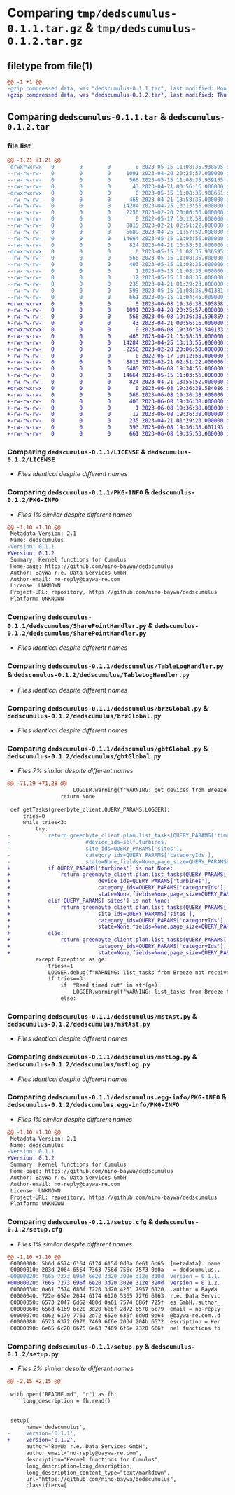 # Comparing `tmp/dedscumulus-0.1.1.tar.gz` & `tmp/dedscumulus-0.1.2.tar.gz`

## filetype from file(1)

```diff
@@ -1 +1 @@
-gzip compressed data, was "dedscumulus-0.1.1.tar", last modified: Mon May 15 11:08:35 2023, max compression
+gzip compressed data, was "dedscumulus-0.1.2.tar", last modified: Thu Jun  8 19:36:38 2023, max compression
```

## Comparing `dedscumulus-0.1.1.tar` & `dedscumulus-0.1.2.tar`

### file list

```diff
@@ -1,21 +1,21 @@
-drwxrwxrwx   0        0        0        0 2023-05-15 11:08:35.938595 dedscumulus-0.1.1/
--rw-rw-rw-   0        0        0     1091 2023-04-20 20:25:57.000000 dedscumulus-0.1.1/LICENSE
--rw-rw-rw-   0        0        0      566 2023-05-15 11:08:35.939155 dedscumulus-0.1.1/PKG-INFO
--rw-rw-rw-   0        0        0       43 2023-04-21 00:56:16.000000 dedscumulus-0.1.1/README.md
-drwxrwxrwx   0        0        0        0 2023-05-15 11:08:35.908651 dedscumulus-0.1.1/dedscumulus/
--rw-rw-rw-   0        0        0      465 2023-04-21 13:58:35.000000 dedscumulus-0.1.1/dedscumulus/RequestHandler.py
--rw-rw-rw-   0        0        0    14284 2023-04-25 13:13:55.000000 dedscumulus-0.1.1/dedscumulus/SharePointHandler.py
--rw-rw-rw-   0        0        0     2250 2023-02-20 20:06:50.000000 dedscumulus-0.1.1/dedscumulus/TableLogHandler.py
--rw-rw-rw-   0        0        0        0 2022-05-17 10:12:58.000000 dedscumulus-0.1.1/dedscumulus/__init__.py
--rw-rw-rw-   0        0        0     8815 2023-02-21 02:51:22.000000 dedscumulus-0.1.1/dedscumulus/brzGlobal.py
--rw-rw-rw-   0        0        0     5689 2023-04-25 11:57:59.000000 dedscumulus-0.1.1/dedscumulus/gbtGlobal.py
--rw-rw-rw-   0        0        0    14664 2023-05-15 11:03:56.000000 dedscumulus-0.1.1/dedscumulus/mstAst.py
--rw-rw-rw-   0        0        0      824 2023-04-21 13:55:52.000000 dedscumulus-0.1.1/dedscumulus/mstLog.py
-drwxrwxrwx   0        0        0        0 2023-05-15 11:08:35.936595 dedscumulus-0.1.1/dedscumulus.egg-info/
--rw-rw-rw-   0        0        0      566 2023-05-15 11:08:35.000000 dedscumulus-0.1.1/dedscumulus.egg-info/PKG-INFO
--rw-rw-rw-   0        0        0      403 2023-05-15 11:08:35.000000 dedscumulus-0.1.1/dedscumulus.egg-info/SOURCES.txt
--rw-rw-rw-   0        0        0        1 2023-05-15 11:08:35.000000 dedscumulus-0.1.1/dedscumulus.egg-info/dependency_links.txt
--rw-rw-rw-   0        0        0       12 2023-05-15 11:08:35.000000 dedscumulus-0.1.1/dedscumulus.egg-info/top_level.txt
--rw-rw-rw-   0        0        0      235 2023-04-21 01:29:23.000000 dedscumulus-0.1.1/pyproject.toml
--rw-rw-rw-   0        0        0      593 2023-05-15 11:08:35.941381 dedscumulus-0.1.1/setup.cfg
--rw-rw-rw-   0        0        0      661 2023-05-15 11:04:45.000000 dedscumulus-0.1.1/setup.py
+drwxrwxrwx   0        0        0        0 2023-06-08 19:36:38.595858 dedscumulus-0.1.2/
+-rw-rw-rw-   0        0        0     1091 2023-04-20 20:25:57.000000 dedscumulus-0.1.2/LICENSE
+-rw-rw-rw-   0        0        0      566 2023-06-08 19:36:38.596859 dedscumulus-0.1.2/PKG-INFO
+-rw-rw-rw-   0        0        0       43 2023-04-21 00:56:16.000000 dedscumulus-0.1.2/README.md
+drwxrwxrwx   0        0        0        0 2023-06-08 19:36:38.549133 dedscumulus-0.1.2/dedscumulus/
+-rw-rw-rw-   0        0        0      465 2023-04-21 13:58:35.000000 dedscumulus-0.1.2/dedscumulus/RequestHandler.py
+-rw-rw-rw-   0        0        0    14284 2023-04-25 13:13:55.000000 dedscumulus-0.1.2/dedscumulus/SharePointHandler.py
+-rw-rw-rw-   0        0        0     2250 2023-02-20 20:06:50.000000 dedscumulus-0.1.2/dedscumulus/TableLogHandler.py
+-rw-rw-rw-   0        0        0        0 2022-05-17 10:12:58.000000 dedscumulus-0.1.2/dedscumulus/__init__.py
+-rw-rw-rw-   0        0        0     8815 2023-02-21 02:51:22.000000 dedscumulus-0.1.2/dedscumulus/brzGlobal.py
+-rw-rw-rw-   0        0        0     6485 2023-06-08 19:34:55.000000 dedscumulus-0.1.2/dedscumulus/gbtGlobal.py
+-rw-rw-rw-   0        0        0    14664 2023-05-15 11:03:56.000000 dedscumulus-0.1.2/dedscumulus/mstAst.py
+-rw-rw-rw-   0        0        0      824 2023-04-21 13:55:52.000000 dedscumulus-0.1.2/dedscumulus/mstLog.py
+drwxrwxrwx   0        0        0        0 2023-06-08 19:36:38.584086 dedscumulus-0.1.2/dedscumulus.egg-info/
+-rw-rw-rw-   0        0        0      566 2023-06-08 19:36:38.000000 dedscumulus-0.1.2/dedscumulus.egg-info/PKG-INFO
+-rw-rw-rw-   0        0        0      403 2023-06-08 19:36:38.000000 dedscumulus-0.1.2/dedscumulus.egg-info/SOURCES.txt
+-rw-rw-rw-   0        0        0        1 2023-06-08 19:36:38.000000 dedscumulus-0.1.2/dedscumulus.egg-info/dependency_links.txt
+-rw-rw-rw-   0        0        0       12 2023-06-08 19:36:38.000000 dedscumulus-0.1.2/dedscumulus.egg-info/top_level.txt
+-rw-rw-rw-   0        0        0      235 2023-04-21 01:29:23.000000 dedscumulus-0.1.2/pyproject.toml
+-rw-rw-rw-   0        0        0      593 2023-06-08 19:36:38.601193 dedscumulus-0.1.2/setup.cfg
+-rw-rw-rw-   0        0        0      661 2023-06-08 19:35:53.000000 dedscumulus-0.1.2/setup.py
```

### Comparing `dedscumulus-0.1.1/LICENSE` & `dedscumulus-0.1.2/LICENSE`

 * *Files identical despite different names*

### Comparing `dedscumulus-0.1.1/PKG-INFO` & `dedscumulus-0.1.2/PKG-INFO`

 * *Files 1% similar despite different names*

```diff
@@ -1,10 +1,10 @@
 Metadata-Version: 2.1
 Name: dedscumulus
-Version: 0.1.1
+Version: 0.1.2
 Summary: Kernel functions for Cumulus
 Home-page: https://github.com/nino-baywa/dedscumulus
 Author: BayWa r.e. Data Services GmbH
 Author-email: no-reply@baywa-re.com
 License: UNKNOWN
 Project-URL: repository, https://github.com/nino-baywa/dedscumulus
 Platform: UNKNOWN
```

### Comparing `dedscumulus-0.1.1/dedscumulus/SharePointHandler.py` & `dedscumulus-0.1.2/dedscumulus/SharePointHandler.py`

 * *Files identical despite different names*

### Comparing `dedscumulus-0.1.1/dedscumulus/TableLogHandler.py` & `dedscumulus-0.1.2/dedscumulus/TableLogHandler.py`

 * *Files identical despite different names*

### Comparing `dedscumulus-0.1.1/dedscumulus/brzGlobal.py` & `dedscumulus-0.1.2/dedscumulus/brzGlobal.py`

 * *Files identical despite different names*

### Comparing `dedscumulus-0.1.1/dedscumulus/gbtGlobal.py` & `dedscumulus-0.1.2/dedscumulus/gbtGlobal.py`

 * *Files 7% similar despite different names*

```diff
@@ -71,19 +71,28 @@
                     LOGGER.warning(f"WARNING: get_devices from Breeze not received, error: "+str(ge))
                 return None
             
 def getTasks(greenbyte_client,QUERY_PARAMS,LOGGER):
     tries=0
     while tries<3:
         try:
-            return greenbyte_client.plan.list_tasks(QUERY_PARAMS['timestampStart'],QUERY_PARAMS['timestampFinish'],
-                        #device_ids=self.turbines,
-                        site_ids=QUERY_PARAMS['sites'],
-                        category_ids=QUERY_PARAMS['categoryIds'],
-                        state=None,fields=None,page_size=QUERY_PARAMS['pageSize'],page=QUERY_PARAMS['page'],use_utc=False)
+            if QUERY_PARAMS['turbines'] is not None:
+                return greenbyte_client.plan.list_tasks(QUERY_PARAMS['timestampStart'],QUERY_PARAMS['timestampFinish'],
+                            device_ids=QUERY_PARAMS['turbines'],
+                            category_ids=QUERY_PARAMS['categoryIds'],
+                            state=None,fields=None,page_size=QUERY_PARAMS['pageSize'],page=QUERY_PARAMS['page'],use_utc=False)
+            elif QUERY_PARAMS['sites'] is not None:
+                return greenbyte_client.plan.list_tasks(QUERY_PARAMS['timestampStart'],QUERY_PARAMS['timestampFinish'],
+                            site_ids=QUERY_PARAMS['sites'],
+                            category_ids=QUERY_PARAMS['categoryIds'],
+                            state=None,fields=None,page_size=QUERY_PARAMS['pageSize'],page=QUERY_PARAMS['page'],use_utc=False)
+            else:
+                return greenbyte_client.plan.list_tasks(QUERY_PARAMS['timestampStart'],QUERY_PARAMS['timestampFinish'],
+                            category_ids=QUERY_PARAMS['categoryIds'],
+                            state=None,fields=None,page_size=QUERY_PARAMS['pageSize'],page=QUERY_PARAMS['page'],use_utc=False)
         except Exception as ge:
             tries+=1
             LOGGER.debug(f"WARNING: list_tasks from Breeze not received, try {tries}, error: "+str(ge))
             if tries==3:
                 if  "Read timed out" in str(ge):
                     LOGGER.warning(f"WARNING: list_tasks from Breeze timed out. Full error: "+str(ge))
                 else:
```

### Comparing `dedscumulus-0.1.1/dedscumulus/mstAst.py` & `dedscumulus-0.1.2/dedscumulus/mstAst.py`

 * *Files identical despite different names*

### Comparing `dedscumulus-0.1.1/dedscumulus/mstLog.py` & `dedscumulus-0.1.2/dedscumulus/mstLog.py`

 * *Files identical despite different names*

### Comparing `dedscumulus-0.1.1/dedscumulus.egg-info/PKG-INFO` & `dedscumulus-0.1.2/dedscumulus.egg-info/PKG-INFO`

 * *Files 1% similar despite different names*

```diff
@@ -1,10 +1,10 @@
 Metadata-Version: 2.1
 Name: dedscumulus
-Version: 0.1.1
+Version: 0.1.2
 Summary: Kernel functions for Cumulus
 Home-page: https://github.com/nino-baywa/dedscumulus
 Author: BayWa r.e. Data Services GmbH
 Author-email: no-reply@baywa-re.com
 License: UNKNOWN
 Project-URL: repository, https://github.com/nino-baywa/dedscumulus
 Platform: UNKNOWN
```

### Comparing `dedscumulus-0.1.1/setup.cfg` & `dedscumulus-0.1.2/setup.cfg`

 * *Files 1% similar despite different names*

```diff
@@ -1,10 +1,10 @@
 00000000: 5b6d 6574 6164 6174 615d 0d0a 6e61 6d65  [metadata]..name
 00000010: 203d 2064 6564 7363 756d 756c 7573 0d0a   = dedscumulus..
-00000020: 7665 7273 696f 6e20 3d20 302e 312e 310d  version = 0.1.1.
+00000020: 7665 7273 696f 6e20 3d20 302e 312e 320d  version = 0.1.2.
 00000030: 0a61 7574 686f 7220 3d20 4261 7957 6120  .author = BayWa 
 00000040: 722e 652e 2044 6174 6120 5365 7276 6963  r.e. Data Servic
 00000050: 6573 2047 6d62 480d 0a61 7574 686f 725f  es GmbH..author_
 00000060: 656d 6169 6c20 3d20 6e6f 2d72 6570 6c79  email = no-reply
 00000070: 4062 6179 7761 2d72 652e 636f 6d0d 0a64  @baywa-re.com..d
 00000080: 6573 6372 6970 7469 6f6e 203d 204b 6572  escription = Ker
 00000090: 6e65 6c20 6675 6e63 7469 6f6e 7320 666f  nel functions fo
```

### Comparing `dedscumulus-0.1.1/setup.py` & `dedscumulus-0.1.2/setup.py`

 * *Files 2% similar despite different names*

```diff
@@ -2,15 +2,15 @@
 
 with open("README.md", "r") as fh:
     long_description = fh.read()
 
 
 setup(
      name='dedscumulus',  
-     version='0.1.1',
+     version='0.1.2',
      author="BayWa r.e. Data Services GmbH",
      author_email="no-reply@baywa-re.com",
      description="Kernel functions for Cumulus",
      long_description=long_description,
      long_description_content_type="text/markdown",
      url="https://github.com/nino-baywa/dedscumulus",
      classifiers=[
```

